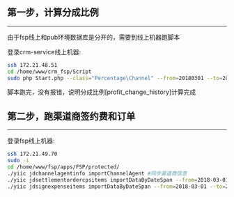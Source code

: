 ## 第一步，计算分成比例

---
由于fsp线上和pub环境数据库是分开的，需要到线上机器跑脚本

登录crm-service线上机器:
```bash
ssh 172.21.48.51
cd /home/www/crm_fsp/Script
sudo php Start.php --class="Percentage\Channel" --from=20180301 --to=20180401 --providerIds=
```
脚本跑完，没有报错，说明分成比例[profit_change_history]计算完成

## 第二步，跑渠道商签约费和订单
---
登录fsp线上机器:
```bash
ssh 172.21.49.70
sudo -i
cd /home/www/fsp/apps/FSP/protected/
./yiic jdchannelagentinfo importChannelAgent #同步渠道商信息
./yiic jdsettlementordercpsitems importDataByDateSpan --from=2018-03-01 --to=2018-04-01 --mailTo="qi.wu@ankerbox.com" 2>&1 >> /home/qiw1/order_cps_201803.log & #跑订单脚本
./yiic jdsignexpenseitems importDataByDateSpan --from=2018-03-01 --to=2018-04-01 --mailTo="qi.wu@ankerbox.com" 2>&1 >> /home/qiw1/sign_expense_201803.log & # 跑签约费脚本
```